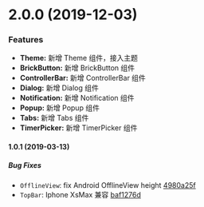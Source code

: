 
<a name="2.0.0"></a>
# 2.0.0 (2019-12-03)


### Features

* **Theme:** 新增 Theme 组件，接入主题
* **BrickButton:** 新增 BrickButton 组件
* **ControllerBar:** 新增 ControllerBar 组件
* **Dialog:** 新增 Dialog 组件
* **Notification:** 新增 Notification 组件
* **Popup:** 新增 Popup 组件
* **Tabs:** 新增 Tabs 组件
* **TimerPicker:** 新增 TimerPicker 组件

#### 1.0.1 (2019-03-13)

##### Bug Fixes

* `OfflineView`: fix Android OfflineView height [4980a25f](https://github.com/TuyaInc/tuya-panel-kit/commit/4980a25f3648b46140f99ff3fefd72081c1f0c12)
* `TopBar`: Iphone XsMax 兼容 [baf1276d](https://github.com/TuyaInc/tuya-panel-kit/commit/baf1276d32c450ecb7f56fb0a20ccc493154d7a5)
